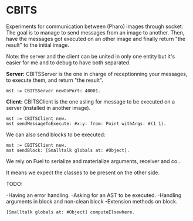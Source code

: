 # CBITS

Experiments for communication between (Pharo) images through socket.
The goal is to manage to send messages from an image to another. Then, have the messages got executed on an other image and finally return "the result" to the initial image.

Note: the server and the client can be united in only one entity but it's easier for me and to debug to have both separated.

__Server:__
CBITSServer is the one in charge of receptionning your messages, to execute them, and return "the result".

```
mst := CBITSServer newOnPort: 40001.
```
__Client:__
CBITSClient is the one asling for message to be executed on a server (installed in another image).

```
mst := CBITSClient new. 
mst sendMessageToExecute: #x:y: from: Point withArgs: #(1 1).
```

We can also send blocks to be executed:
```
mst := CBITSClient new. 
mst sendBlock: [Smalltalk globals at: #Object].
```

We rely on Fuel to serialize and materialize arguments, receiver and co...

It means we expect the classes to be present on the other side.

TODO:

-Having an error handling.
-Asking for an AST to be executed.
-Handling arguments in block and non-clean block
-Extension methods on block.

```
[Smalltalk globals at: #Object] computeElsewhere.
```
